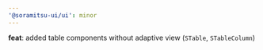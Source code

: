```yaml
---
'@soramitsu-ui/ui': minor
---
```


**feat**: added table components without adaptive view (`STable`, `STableColumn`)
